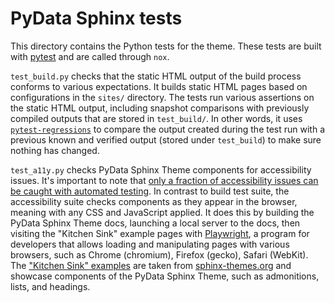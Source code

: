 # PyData Sphinx tests

This directory contains the Python tests for the theme. These tests are built with [pytest](https://docs.pytest.org/en/stable/) and are called through `nox`.

`test_build.py` checks that the static HTML output of the build process conforms
to various expectations. It builds static HTML pages based on configurations in
the `sites/` directory. The tests run various assertions on the static HTML
output, including snapshot comparisons with previously compiled outputs that are
stored in `test_build/`. In other words, it uses
[`pytest-regressions`](https://pytest-regressions.readthedocs.io/) to compare
the output created during the test run with a previous known and verified output
(stored under `test_build`) to make sure nothing has changed.

`test_a11y.py` checks PyData Sphinx Theme components for accessibility issues.
It's important to note that [only a fraction of accessibility issues can be
caught with automated
testing](https://accessibility.blog.gov.uk/2017/02/24/what-we-found-when-we-tested-tools-on-the-worlds-least-accessible-webpage/).
In contrast to build test suite, the accessibility suite checks components as
they appear in the browser, meaning with any CSS and JavaScript applied. It does
this by building the PyData Sphinx Theme docs, launching a local server to the
docs, then visiting the "Kitchen Sink" example pages with
[Playwright](https://playwright.dev), a program for developers that allows
loading and manipulating pages with various browsers, such as Chrome (chromium),
Firefox (gecko), Safari (WebKit). The ["Kitchen Sink"
examples](https://pydata-sphinx-theme.readthedocs.io/en/stable/examples/kitchen-sink/index.html)
are taken from [sphinx-themes.org](https://sphinx-themes.org/) and showcase
components of the PyData Sphinx Theme, such as admonitions, lists, and headings.
